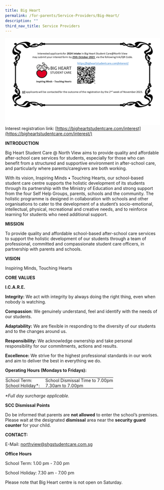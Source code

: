 ```yaml
---
title: Big Heart
permalink: /for-parents/Service-Providers/Big-Heart/
description: ""
third_nav_title: Service Providers
---
```



![](/images/bh%20registration%20infographics%20for%20school%20website.png)
Interest registration link: [https://bigheartstudentcare.com/interest](https://bigheartstudentcare.com/interest/)


**INTRODUCTION**

  

Big Heart Student Care @ North View aims to provide quality and affordable after-school care services for students, especially for those who can benefit from a structured and supportive environment in after-school care, and particularly where parents/caregivers are both working.

  

With its vision, Inspiring Minds • Touching Hearts, our school-based student care centre supports the holistic development of its students through its partnership with the Ministry of Education and strong support from the four Self Help Groups, parents, schools and the community. The holistic programme is designed in collaboration with schools and other organisations to cater to the development of a student’s socio-emotional, intellectual, physical, recreational and creative needs, and to reinforce learning for students who need additional support.

  

  

**MISSION**

  

To provide quality and affordable school-based after-school care services to support the holistic development of our students through a team of professional, committed and compassionate student care officers, in partnership with parents and schools.

  

  

**VISION**

  

Inspiring Minds, Touching Hearts

  

  

**CORE VALUES**

  

**I.C.A.R.E.**

  

**Integrity:**&nbsp;We act with integrity by always doing the right thing, even when nobody is watching.

  

**Compassion**: We genuinely understand, feel and identify with the needs of our students.

  

**Adaptability:**&nbsp;We are flexible in responding to the diversity of our students and to the changes around us.

  

**Responsibility:**&nbsp;We acknowledge ownership and take personal responsibility for our commitments, actions and results.

  

**Excellence:**&nbsp;We strive for the highest professional standards in our work and aim to deliver the best in everything we do.

  

  

**Operating Hours (Mondays to Fridays):**

  

<table class="ive_eobj_center ives_tab_kosong" style="margin: auto; outline: 0px; padding: 0px; box-sizing: border-box; border-collapse: collapse; clear: both; border: 1px solid transparent; table-layout: fixed; width: 960px;"><tbody style="margin: 0px; outline: 0px; padding: 0px;"><tr style="margin: 0px; outline: 0px; padding: 0px;"><td style="margin: 0px; outline: 0px; padding: 0px; vertical-align: top; width: 130px;">School Term:</td><td style="margin: 0px; outline: 0px; padding: 0px; vertical-align: top;">School Dismissal Time to 7.00pm<br style="margin: 0px; outline: 0px; padding: 0px;"></td></tr><tr style="margin: 0px; outline: 0px; padding: 0px;"><td style="margin: 0px; outline: 0px; padding: 0px; vertical-align: top;">School Holiday*:<br style="margin: 0px; outline: 0px; padding: 0px;"></td><td style="margin: 0px; outline: 0px; padding: 0px; vertical-align: top;">7.30am to 7.00pm</td></tr></tbody></table>

_\*Full day surcharge applicable._

  

  

**SCC Dismissal Points**

  

Do be informed that parents are&nbsp;**not allowed**&nbsp;to enter the school’s premises. Please wait at the designated&nbsp;**dismissal**&nbsp;area near the&nbsp;**security guard counter**&nbsp;for your child.

  

  

**CONTACT:**

  

E-Mail:&nbsp;[northview@shgstudentcare.com.sg](mailto:northview@shgstudentcare.com.sg)

  

  

**Office Hours**

  

School Term: 1.00 pm - 7.00 pm

  

School Holiday: 7.30 am - 7.00 pm

  

Please note that Big Heart centre is not open on Saturday.
